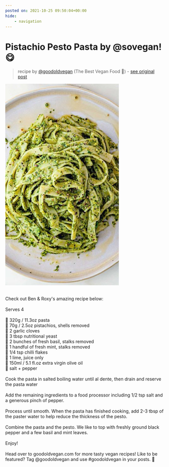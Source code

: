```yaml
---
posted on: 2021-10-25 09:50:04+00:00
hide:
    - navigation
---
```


# Pistachio Pesto Pasta by @sovegan! 😋 

> recipe by [@goodoldvegan](https://www.instagram.com/goodoldvegan/) 
(The Best Vegan Food 🌱) - [see original post](https://instagram.com/p/CVcnnBgKVFo)

![](../img/goodoldvegan_25-10-2021_0910.png)

\
Check out Ben & Roxy's amazing recipe below:\
\
Serves 4\
\
🌿 320g / 11.3oz pasta\
🌿 70g / 2.5oz pistachios, shells removed\
🌿 2 garlic cloves\
🌿 3 tbsp nutritional yeast\
🌿 2 bunches of fresh basil, stalks removed\
🌿 1 handful of fresh mint, stalks removed\
🌿 1/4 tsp chilli flakes\
🌿 1 lime, juice only\
🌿 150ml / 5.1 fl.oz extra virgin olive oil\
🌿 salt + pepper\
\
Cook the pasta in salted boiling water until al dente, then drain and reserve the pasta water\
\
Add the remaining ingredients to a food processor including 1/2 tsp salt and a generous pinch of pepper.\
\
Process until smooth. When the pasta has finished cooking, add 2-3 tbsp of the paster water to help reduce the thickness of the pesto.\
\
Combine the pasta and the pesto. We like to top with freshly ground black pepper and a few basil and mint leaves.\
\
Enjoy!\
\
Head over to goodoldvegan.com for more tasty vegan recipes! Like to be featured? Tag @goodoldvegan and use \#goodoldvegan in your posts. 🌱 